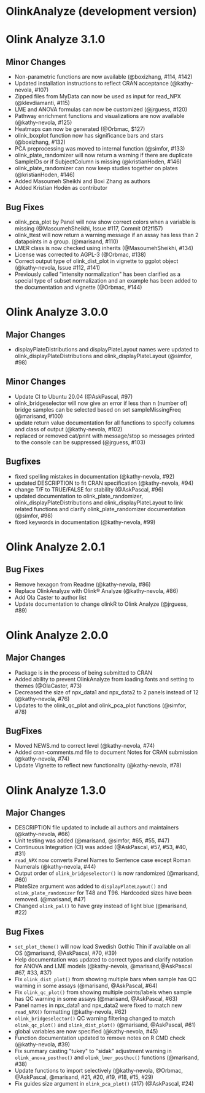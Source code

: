 # OlinkAnalyze (development version)

# Olink Analyze 3.1.0

## Minor Changes

* Non-parametric functions are now available (@boxizhang, #114, #142)
* Updated installation instructions to reflect CRAN acceptance (@kathy-nevola, #107)
* Zipped files from MyData can now be used as input for read_NPX (@klevdiamanti, #115)
* LME and ANOVA formulas can now be customized (@jrguess, #120)
* Pathway enrichment functions and visualizations are now available (@kathy-nevola, #125)
* Heatmaps can now be generated (@Orbmac, $127)
* olink_boxplot function now has significance bars and stars (@boxizhang, #132)
* PCA preprocessing was moved to internal function (@simfor, #133)
* olink_plate_randomizer will now return a warning if there are duplicate SampleIDs or if SubjectColumn is missing (@kristianHoden, #146)
* olink_plate_randomizer can now keep studies together on plates (@kristianHoden, #146)
* Added Masoumeh Sheikhi and Boxi Zhang as authors
* Added Kristian Hodén as contributor

## Bug Fixes

* olink_pca_plot by Panel will now show correct colors when a variable is missing (@MasoumehSheikhi, Issue #117, Commit 0f2f157) 
* olink_ttest will now return a warning message if an assay has less than 2 datapoints in a group. (@marisand, #110)
* LMER class is now checked using inherits (@MasoumehSheikhi, #134)
* License was corrected to AGPL-3 (@Orbmac, #138)
* Correct output type of olink_dist_plot in vignette to ggplot object (@kathy-nevola, Issue #112, #141)
* Previously called "intensity normalization" has been clarified as a special type of subset normalization and an example has been added to the documentation and vignette (@Orbmac, #144)


# Olink Analyze 3.0.0

## Major Changes

* displayPlateDistributions and displayPlateLayout names were updated to olink_displayPlateDistributions and olink_displayPlateLayout (@simfor, #98)

## Minor Changes

* Update CI to Ubuntu 20.04 (@AskPascal, #97)
* olink_bridgeselector will now give an error if less than n (number of) bridge samples can be selected based on set sampleMissingFreq (@marisand, #100)
* update return value documentation for all functions to specify columns and class of output (@kathy-nevola, #102)
* replaced or removed cat/print with message/stop so messages printed to the console can be suppressed (@jrguess, #103)

## Bugfixes

* fixed spelling mistakes in documentation (@kathy-nevola, #92)
* updated DESCRIPTION to fit CRAN specification (@kathy-nevola, #94)
* change T/F to TRUE/FALSE for stability (@AskPascal, #96)
* updated documentation to olink_plate_randomizer, olink_displayPlateDistributions and olink_displayPlateLayout to link related functions and clarify olink_plate_randomizer documentation (@simfor, #98)
* fixed keywords in documentation (@kathy-nevola, #99)


# Olink Analyze 2.0.1

## Bug Fixes

* Remove hexagon from Readme (@kathy-nevola, #86)
* Replace OlinkAnalyze with Olink® Analyze (@kathy-nevola, #86)
* Add Ola Caster to author list
* Update documentation to change olinkR to Olink Analyze (@jrguess, #89)

# Olink Analyze 2.0.0

## Major Changes

* Package is in the process of being submitted to CRAN
* Added ability to prevent OlinkAnalyze from loading fonts and setting to themes (@OlaCaster, #73)
* Decreased the size of npx_data1 and npx_data2 to 2 panels instead of 12 (@kathy-nevola, #76)
* Updates to the olink_qc_plot and olink_pca_plot functions (@simfor, #78)

## BugFixes

* Moved NEWS.md to correct level (@kathy-nevola, #74)
* Added cran-comments.md file to document Notes for CRAN submission (@kathy-nevola, #74)
* Update Vignette to reflect new functionality (@kathy-nevola, #78)


# Olink Analyze 1.3.0

## Major Changes

* DESCRIPTION file updated to include all authors and maintainers (@kathy-nevola, #66)
* Unit testing was added (@marisand, @simfor, #65, #55, #47)
* Continuous Integration (CI) was added (@AskPascal, #57, #53, #40, #31)
* `read_NPX` now converts Panel Names to Sentence case except Roman Numerals (@kathy-nevola, #44)
* Output order of `olink_bridgeselector()` is now randomized (@marisand, #60)
* PlateSize argument was added to `displayPlateLayout()` and `olink_plate_randomizer` for T48 and T96. Hardcoded sizes have been removed. (@marisand, #47)
* Changed `olink_pal()` to have gray instead of light blue (@marisand, #22)

## Bug Fixes

* `set_plot_theme()` will now load Swedish Gothic Thin if available on all OS (@marisand, @AskPascal, #70, #39)
* Help documentation was updated to correct typos and clarify notation for ANOVA and LME models (@kathy-nevola, @marisand,@AskPascal #67, #33, #37)
* Fix `olink_dist_plot()` from showing multiple bars when sample has QC warning in some assays (@marisand, @AskPascal, #64)
* Fix `olink_qc_plot()` from showing multiple points/labels when sample has QC warning in some assays (@marisand, @AskPascal, #63)
* Panel names in npx_data1 and npx_data2 were fixed to match new `read_NPX()` formatting (@kathy-nevola, #62)
* `olink_bridgeselector()` QC warning filtering changed to match `olink_qc_plot()` and `olink_dist_plot()` (@marisand, @AskPascal, #61)
* global variables are now specified (@kathy-nevola, #45)
* Function documentation updated to remove notes on R CMD check (@kathy-nevola, #39)
* Fix summary casting "tukey" to "sidak" adjustment warning in `olink_anova_posthoc()` and `olink_lmer_posthoc()` functions (@marisand, #38)
* Update functions to import selectively (@kathy-nevola, @Orbmac, @AskPascal, @marisand, #21, #20, #19, #18, #15, #29)
* Fix guides size argument in `olink_pca_plot()` (#17) (@AskPascal, #24)






